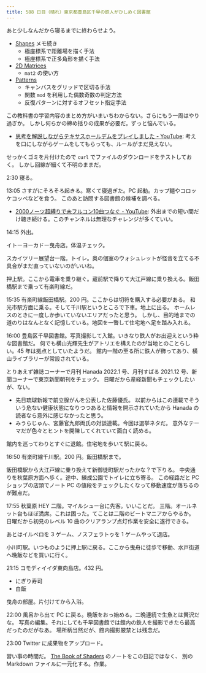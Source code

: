 ```yaml
---
title: 588 日目（晴れ）東京都豊島区千早の鉄人がひしめく図書館
---
```


あと少しなんだから寝るまでに終わらせよう。

* [Shapes](https://thebookofshaders.com/07/) メモ続き
  * 極座標系で距離場を描く手法
  * 極座標系で正多角形を描く手法
* [2D Matrices](https://thebookofshaders.com/08/)
  * `mat2` の使い方
* [Patterns](https://thebookofshaders.com/09/)
  * キャンバスをグリッドで区切る手法
  * 関数 `mod` を利用した偶数奇数の判定方法
  * 反復パターンに対するオフセット指定手法

この教科書の学習内容のまとめ方がいまいちわからない。さらにもう一周はやり過ぎか。
しかし何らかの締め括りの成果が必要だ。ずっと悩んでいる。

* [思考を解説しながらテキサスホールデムをプレイしました - YouTube](https://www.youtube.com/watch?v=7HbhoT7pNYE):
  考えを口にしながらゲームをしてもらっても、ルールがまだ見えない。

せっかくゴミを片付けたので `curl` でファイルのダウンロードをテストしておく。
しかし回線が細くて不明のままだ。

2:30 寝る。

13:05 さすがにそろそろ起きる。寒くて寝過ぎた。PC 起動。カップ麺やコロッケコッペなどを食う。
このあと訪問する図書館の候補を調べる。

* [2000ノーツ超縛りで未フルコン10曲つなぐ - YouTube](https://www.youtube.com/watch?v=LBhJiN4YlAI):
  外出までの短い間だけ聴き続ける。このチャンネルは無理なチャレンジが多くていい。

14:15 外出。

イトーヨーカドー曳舟店。体温チェック。

スカイツリー展望台一階。トイレ。奥の個室のウォシュレットが怪音を立てる不具合がまだ直っていないのがいいね。

押上駅。ここから電車を乗り継ぐ。蔵前駅で降りて大江戸線に乗り換える。飯田橋駅まで乗って有楽町線だ。

15:35 有楽町線飯田橋駅。200 円。ここからは切符を購入する必要がある。
和光市駅方面に乗る。そして千川駅というところで下車。地上に出る。
ホームレスのときに一度しか歩いていないエリアだったと思う。
しかし、目的地までの道のりはなんとなく記憶している。地図を一瞥して住宅地へ足を踏み入れる。

16:00 豊島区千早図書館。写真撮影して入館。いきなり鉄人がお出迎えという粋な図書館だ。
何でも横山光輝先生がアトリエを構えたのが当地とのことらしい。45 年は拠点としていたようだ。
館内一階の至る所に鉄人が飾ってあり、横山ライブラリーが常設されている。

とりあえず雑誌コーナーで月刊 Hanada 2022.1 号、月刊すばる 2021.12 号、新聞コーナーで東京新聞朝刊をチェック。
日曜だから産経新聞もチェックしたいが、ない。

* 先日琉球新報で前立腺がんを公表した佐藤優氏。
  以前からはこの連載でそういう危ない健康状態になりつつあると情報を開示されていたから
  Hanada の読者なら意外に感じなかったと思う。
* みうらじゅん、宮藤官九郎両氏の対談連載。今回は選挙ネタだ。
  意外なテーマだが色々とヒントを開陳してくれていて面白く読める。

館内を巡ってわりとすぐに退館。住宅地を歩いて駅に戻る。

16:50 有楽町線千川駅。200 円。飯田橋駅まで。

飯田橋駅から大江戸線に乗り換えて新御徒町駅だったかな？で下りる。
中央通りを秋葉原方面へ歩く。途中、練成公園でトイレに立ち寄る。
この経路だと PC ショップの店頭でノート PC の値段をチェックしたくなって移動速度が落ちるのが難点だ。

17:55 秋葉原 HEY 二階。マイルシュー台に先客。いいことだ。
三階。オールネット台もほぼ満席。これは困った。てことは二階のビートマニアからやるか。
日曜だから初見のレベル 10 曲のクリアランプ点灯作業を安全に遂行できる。

あとはイルベロを 3 ゲーム、ノスフェラトゥを 1 ゲームやって退店。

小川町駅。いつものように押上駅に戻る。ここから曳舟に徒歩で移動、水戸街道へ晩飯などを買いに行く。

21:15 コモディイイダ東向島店。432 円。

* にぎり寿司
* 白飯

曳舟の部屋。片付けてから入浴。

22:00 風呂から出て PC に戻る。晩飯をおっ始める。二晩連続で生魚とは贅沢だな。
写真の編集。それにしても千早図書館では館内の鉄人を撮影できたら最高だったのだがなあ。
場所柄当然だが、館内撮影厳禁とは残念だ。

23:00 Twitter に成果物をアップロード。

習い事の時間だ。
[The Book of Shaders](https://thebookofshaders.com/) のノートをこの日記ではなく、
別の Markdown ファイルに一元化する。作業。
